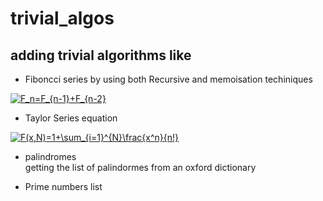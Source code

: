 # trivial_algos
## adding trivial algorithms like
* Fiboncci series by using both Recursive and memoisation techiniques

<a href="https://www.codecogs.com/eqnedit.php?latex=F_n=F_{n-1}&plus;F_{n-2}" target="_blank"><img src="https://latex.codecogs.com/gif.latex?F_n=F_{n-1}&plus;F_{n-2}" title="F_n=F_{n-1}+F_{n-2}" /></a>

* Taylor Series equation

<a href="https://www.codecogs.com/eqnedit.php?latex=F(x,N)=1&plus;\sum_{i=1}^{N}\frac{x^n}{n!}" target="_blank"><img src="https://latex.codecogs.com/gif.latex?F(x,N)=1&plus;\sum_{i=1}^{N}\frac{x^n}{n!}" title="F(x,N)=1+\sum_{i=1}^{N}\frac{x^n}{n!}" /></a>

* palindromes <br>
getting the list of palindormes from an oxford dictionary

* Prime numbers list
